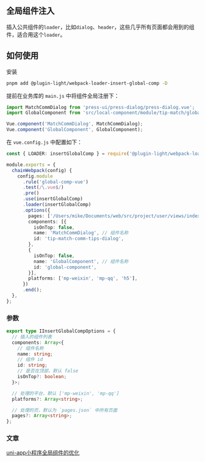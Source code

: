 ## 全局组件注入

插入公共组件的`loader`，比如`dialog`、`header`，这些几乎所有页面都会用到的组件，适合用这个`loader`。


## 如何使用

安装

```bash
pnpm add @plugin-light/webpack-loader-insert-global-comp -D
```

提前在业务库的 `main.js` 中将组件全局注册下：

```ts
import MatchCommDialog from 'press-ui/press-dialog/press-dialog.vue';
import GlobalComponent from 'src/local-component/module/tip-match/global-component/index-mp.vue';

Vue.component('MatchCommDialog', MatchCommDialog);
Vue.component('GlobalComponent', GlobalComponent);
```

在 `vue.config.js` 中配置如下：

```ts
const { LOADER: insertGlobalComp } = require('@plugin-light/webpack-loader-insert-global-comp')';

module.exports = {
  chainWebpack(config) {
    config.module
      .rule('global-comp-vue')
      .test(/\.vue$/)
      .pre()
      .use(insertGlobalComp)
      .loader(insertGlobalComp)
      .options({
        pages: ['/Users/mike/Documents/web/src/project/user/views/index/index-home.vue'],
        components: [{
          isOnTop: false,
          name: 'MatchCommDialog', // 组件名称
          id: 'tip-match-comm-tips-dialog',
        },
        {
          isOnTop: false,
          name: 'GlobalComponent', // 组件名称
          id: 'global-component',
        }],
        platforms: ['mp-weixin', 'mp-qq', 'h5'],
      })
      .end();
  },
};
```

### 参数

```ts
export type IInsertGlobalCompOptions = {
  // 插入的组件列表
  components: Array<{
    // 组件名称
    name: string;
    // 组件 id
    id: string;
    // 是否在顶部，默认 false
    isOnTop?: boolean;
  }>;

  // 处理的平台，默认 ['mp-weixin', 'mp-qq']
  platforms?: Array<string>;

  // 处理的页，默认为 `pages.json` 中所有页面
  pages?: Array<string>;
};
```

### 文章

[uni-app小程序全局组件的优化](https://juejin.cn/post/7130582926655225887)

